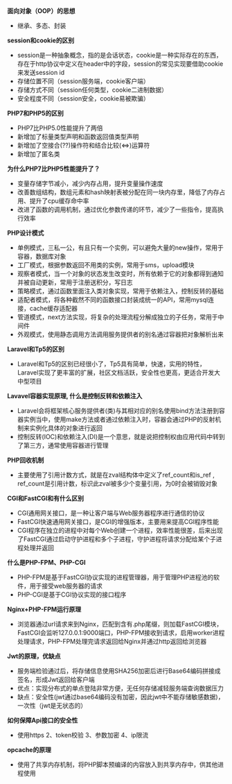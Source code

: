 **面向对象（OOP）的思想**
- 继承、多态、封装

**session和cookie的区别**
- session是一种抽象概念，指的是会话状态，cookie是一种实际存在的东西，存在于http协议中定义在header中的字段，session的常见实现要借助cookie来发送session id
- 存储位置不同（session服务端，cookie客户端）
- 存储方式不同（session任何类型，cookie二进制数据）
- 安全程度不同（session安全，cookie易被欺骗）

**PHP7和PHP5的区别**
- PHP7比PHP5.0性能提升了两倍
- 新增加了标量类型声明和函数返回值类型声明
- 新增加了空接合(??)操作符和结合比较(<=>)运算符
- 新增加了匿名类

**为什么PHP7比PHP5性能提升了？**
- 变量存储字节减小，减少内存占用，提升变量操作速度
- 改善数组结构，数组元素和hash映射表被分配在同一块内存里，降低了内存占用、提升了cpu缓存命中率
- 改进了函数的调用机制，通过优化参数传递的环节，减少了一些指令，提高执行效率

**PHP设计模式**
- 单例模式，三私一公，有且只有一个实例，可以避免大量的new操作，常用于容器，数据库对象
- 工厂模式，根据参数返回不用类的实例，常用于sms，upload模块
- 观察者模式，当一个对象的状态发生改变时，所有依赖于它的对象都得到通知并被自动更新，常用于注册送积分，写日志
- 策略模式，通过函数里面注入类对象实现，常用于依赖注入，控制反转的基础
- 适配者模式，将各种截然不同的函数接口封装成统一的API，常用mysql连接，cache缓存适配器
- 管道模式，next方法实现，将复杂的处理流程分解成独立的子任务，常用于中间件
- 外观模式，使用静态调用方法调用服务提供者的别名通过容器把对象解析出来

**Laravel和Tp5的区别**
- Laravel和Tp5的区别已经很小了，Tp5具有简单，快速，实用的特性，Laravel实现了更丰富的扩展，社区文档活跃，安全性也更高，更适合开发大中型项目

**Lavavel容器实现原理, 什么是控制反转和依赖注入**
- Laravel会将框架核心服务提供者(类)与其相对应的别名使用bind方法注册到容器实例当中，使用make方法或者通过依赖注入时，容器会通过PHP的反射机制来实例化具体的对象进行返回
- 控制反转(IOC)和依赖注入(DI)是一个意思，就是说把控制权由应用代码中转到了第三方，通常使用容器进行管理

**PHP回收机制**
- 主要使用了引用计数方式，就是在zval结构体中定义了ref_count和is_ref , ref_count是引用计数，标识此zval被多少个变量引用，为0时会被销毁对象

**CGI和FastCGI和有什么区别**
- CGI通用网关接口，是一种让客户端与Web服务器程序进行通信的协议
- FastCGI快速通用网关接口，是CGI的增强版本，主要用来提高CGI程序性能
- CGI程序在独立的进程中对每个Web创建一个进程，效率性能很差，后来出现了FastCGI通过启动守护进程和多个子进程，守护进程将请求分配给某个子进程处理并返回

**什么是PHP-FPM、PHP-CGI**
- PHP-FPM是基于FastCGI协议实现的进程管理器，用于管理PHP进程池的软件，用于接受web服务器的请求
- PHP-CGI是基于CGI协议实现的接口程序

**Nginx+PHP-FPM运行原理**
- 浏览器通过url请求来到Nginx，匹配到含有.php尾缀，则加载FastCGI模块，FastCGI会监听127.0.0.1:9000端口，PHP-FPM接收到请求，启用worker进程处理请求，PHP-FPM处理完请求返回给Nginx并通过http返回给浏览器

**Jwt的原理，优缺点**
- 服务端检验通过后，将存储信息使用SHA256加密后进行Base64编码拼接成签名，形成Jwt返回给客户端
- 优点：实现分布式的单点登陆非常方便，无任何存储减轻服务端查询数据压力
- 缺点：安全性(jwt通过base64编码没有加密，因此jwt中不能存储敏感数据)，一次性（jwt是无状态的）

**如何保障Api接口的安全性**
- 使用https 2、token校验 3、参数加密 4、ip限流

**opcache的原理**
- 使用了共享内存机制，将PHP脚本预编译的内容放入到共享内存中，供其他进程使用
